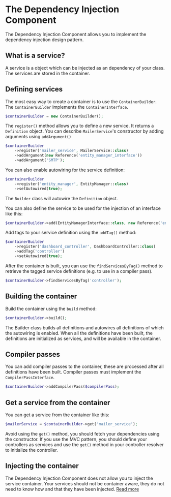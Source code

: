 # The Dependency Injection Component
The Dependency Injection Component allows you to implement the dependency injection design pattern.

## What is a service?
A service is a object which can be injected as an dependency of your class.
The services are stored in the container.

## Defining services

The most easy way to create a container is to use the `ContainerBuilder`. The `ContainerBuilder` implements the `ContainerInterface`.
````PHP
$containerBuilder = new ContainerBuilder();
````

The `register()` method allows you to define a new service. It returns a `Definition` object.
You can describe `MailerService`'s constructor by adding arguments using `addArgument()`
````PHP
$containerBuilder
    ->register('mailer_service', MailerService::class)
    ->addArgument(new Reference('entity_manager_interface'))
    ->addArgument('SMTP');
````

You can also enable autowiring for the service definition:
````PHP
$containerBuilder
    ->register('entity_manager', EntityManager::class)
    ->setAutowired(true);
````
The `Builder` class will autowire the `Definition` object.

You can also define the service to be used for the injection of an interface like this:
````PHP
$containerBuilder->add(EntityManagerInterface::class, new Reference('entity_manager'));
````

Add tags to your service definition using the `addTag()` method:
````PHP
$containerBuilder
    ->register('dashboard_controller', DashboardController::class)
    ->addTag('controller')
    ->setAutowired(true);
````

After the container is built, you can use the `findServicesByTag()` method to retrieve the tagged service definitions 
(e.g. to use in a compiler pass).

````PHP
$containerBuilder->findServicesByTag('controller');
````

## Building the container
Build the container using the `build` method:
````PHP
$containerBuilder->build();
````

The Builder class builds all definitions and autowires all definitions of which the autowiring is enabled.
When all the definitions have been built, the definitions are initialized as services, and will be available in the container.

## Compiler passes
You can add compiler passes to the container, these are processed after all definitions have been built.
Compiler passes must implement the `CompilerPassInterface`.
````PHP
$containerBuilder->addCompilerPass($compilerPass);
````

## Get a service from the container
You can get a service from the container like this:
````PHP
$mailerService = $containerBuilder->get('mailer_service');
````
Avoid using the `get()` method, you should fetch your dependencies using the constructor.
If you use the MVC pattern, you should define your controllers as services 
and use the `get()` method in your controller resolver to initialize the controller.

## Injecting the container
The Dependency Injection Component does not allow you to inject the service container.
Your services should not be container aware, they do not need to know how and that they have been injected.
[Read more](https://stackoverflow.com/questions/10356497/is-is-an-anti-pattern-to-inject-di-container-to-almost-each-class)
